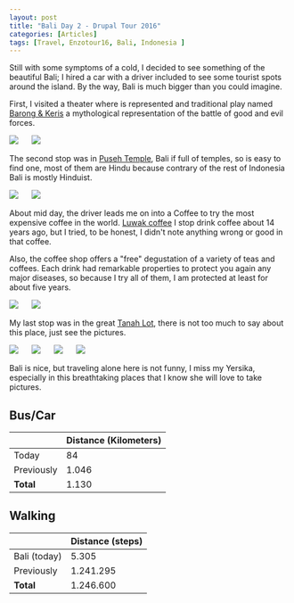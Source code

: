 ```yaml
---
layout: post
title: "Bali Day 2 - Drupal Tour 2016"
categories: [Articles]
tags: [Travel, Enzotour16, Bali, Indonesia ]
---
```

Still with some symptoms of a cold, I decided to see something of the beautiful Bali; I hired a car with a driver included to see some tourist spots around the island. By the way, Bali is much bigger than you could imagine.

First, I visited a theater where is represented and traditional play named [Barong & Keris](https://en.wikipedia.org/wiki/Barong_(mythology)) a mythological representation of the battle of good and evil forces.

<img style="margin-right: 20px;" src="{{site.url }}/assets/img/barong-keris-1.jpg"/>

<img style="margin-right: 20px;" src="{{site.url }}/assets/img/barong-keris-2.jpg"/>

The second stop was in [Puseh Temple](https://en.wikipedia.org/wiki/Batuan,_Bali), Bali if full of temples, so is easy to find one, most of them are Hindu because contrary of the rest of Indonesia Bali is mostly Hinduist.

<img style="margin-right: 20px;" src="{{site.url }}/assets/img/puseh-temple-1.jpg"/>

<img style="margin-right: 20px;" src="{{site.url }}/assets/img/puseh-temple-2.jpg"/>

About mid day, the driver leads me on into a Coffee to try the most expensive coffee in the world. [Luwak coffee](https://en.wikipedia.org/wiki/Kopi_Luwak) I stop drink coffee about 14 years ago, but I tried,  to be honest, I didn't note anything wrong or good in that coffee.

Also, the coffee shop offers a "free" degustation of a variety of teas and coffees. Each drink had remarkable properties to protect you again any major diseases, so because I try all of them, I am protected at least for about five years.

<img style="margin-right: 20px;" src="{{site.url }}/assets/img/luwak-coffee-1.jpg"/>

<img style="margin-right: 20px;" src="{{site.url }}/assets/img/luwak-coffee-2.jpg"/>

My last stop was in the great [Tanah Lot](https://en.wikipedia.org/wiki/Tanah_Lot), there is not too much to say about this place, just see the pictures.

<img style="margin-right: 20px;" src="{{site.url }}/assets/img/tanah-lot-1.jpg"/>

<img style="margin-right: 20px;" src="{{site.url }}/assets/img/tanah-lot-2.jpg"/>

<img style="margin-right: 20px;" src="{{site.url }}/assets/img/tanah-lot-3.jpg"/>

<img style="margin-right: 20px;" src="{{site.url }}/assets/img/tanah-lot-4.jpg"/>

Bali is nice, but traveling alone here is not funny, I miss my Yersika, especially in this breathtaking places that I know she will love to take pictures.

## Bus/Car
|  | Distance (Kilometers) |
|---|---|
| Today  |  84    |
| Previously  | 1.046 |
| **Total**  | 1.130 |

## Walking
|  | Distance (steps) |
|---|---|
| Bali (today) | 5.305  |
| Previously  | 1.241.295 |
| **Total**  | 1.246.600 |